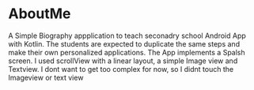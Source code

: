# AboutMe
A Simple Biography appplication to teach seconadry school Android App with Kotlin. The students are expected to duplicate the same steps and make their own personalized applications.
The App implements a Spalsh screen. I used scrollView with a linear layout, a simple Image view and Textview. I dont want to get too complex for now, so I didnt touch the Imageview or text view

